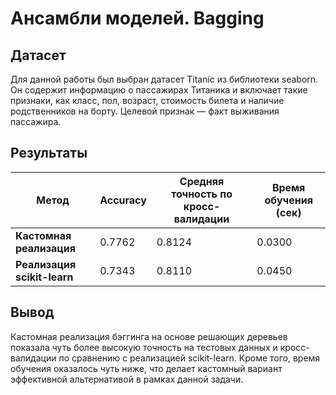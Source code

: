 # Ансамбли моделей. Bagging

## Датасет 
Для данной работы был выбран датасет Titanic из библиотеки seaborn. Он содержит информацию о пассажирах Титаника и включает такие признаки, как класс, пол, возраст, стоимость билета и наличие родственников на борту. Целевой признак — факт выживания пассажира.

## Результаты 

| Метод                       | Accuracy | Средняя точность по кросс-валидации | Время обучения (сек) |
|-----------------------------|----------|-------------------------------------|----------------------|
| **Кастомная реализация**    | 0.7762   | 0.8124                              | 0.0300               |
| **Реализация scikit-learn** | 0.7343   | 0.8110                              | 0.0450               |

## Вывод
Кастомная реализация бэггинга на основе решающих деревьев показала чуть более высокую точность на тестовых данных и кросс-валидации по сравнению с реализацией scikit-learn. Кроме того, время обучения оказалось чуть ниже, что делает кастомный вариант эффективной альтернативой в рамках данной задачи.